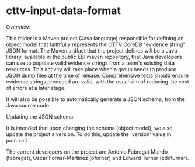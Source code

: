 cttv-input-data-format
======================

Overview:

This folder is a Maven project (Java language) responsible for defining an object model that faithfully represents the CTTV CoreDB "evidence string" JSON format. The Maven artifact that the project defines will be a Java library, available in the public EBI maven repository, that Java developers can use to populate valid evidence strings from a team's existing data resources. This activity will take place when a group needs to produce JSON dump files at the time of release. Comprehensive tests should ensure evidence strings produced are valid, with the usual aim of reducing the cost of errors at a later stage.

It will also be possible to automatically generate a JSON schema, from the Java source code.

Updating the JSON schema:

It is intended that upon changing the schema (object model), we also update the project's version. To do this, update the 'version' value in pom.xml.

The current developers on the project are Antonio Fabregat Mundo (fabregat), Oscar Forner-Martinez (oforner) and Edward Turner (eddturner).


